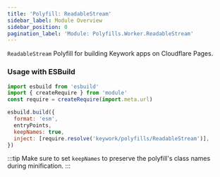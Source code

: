 ```yaml
---
title: 'Polyfill: ReadableStream'
sidebar_label: Module Overview
sidebar_position: 0
pagination_label: 'Module: Polyfills.Worker.ReadableStream'
---
```


`ReadableStream` Polyfill for building Keywork apps on Cloudflare Pages.

### Usage with ESBuild

```js
import esbuild from 'esbuild'
import { createRequire } from 'module'
const require = createRequire(import.meta.url)

esbuild.build({
  format: 'esm',
  entryPoints,
  keepNames: true,
  inject: [require.resolve('keywork/polyfills/ReadableStream')],
})
```

:::tip
Make sure to set `keepNames` to preserve the polyfill's class names during minification.
:::
